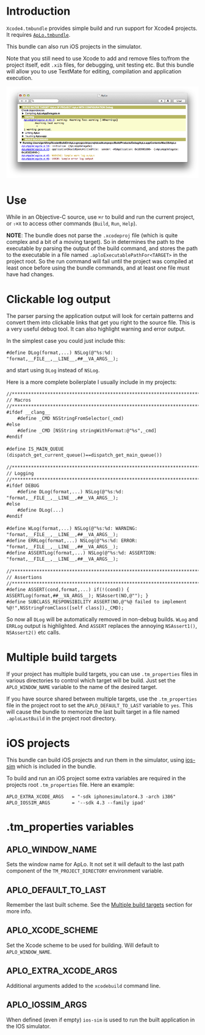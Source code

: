 # Introduction

`Xcode4.tmbundle` provides simple build and run support for Xcode4 projects. It requires [`ApLo.tmbundle`](https://github.com/gknops/aplo.tmbundle).

This bundle can also run iOS projects in the simulator.

Note that you still need to use Xcode to add and remove files to/from the project itself, edit `.xib` files, for debugging, unit testing etc. But this bundle will allow you to use TextMate for editing, compilation and application execution. 

![BuldAndRun](https://github.com/gknops/Xcode4.tmbundle/raw/master/BuldAndRun.png)


# Use

While in an Objective-C source, use `⌘r` to build and run the current project, or `⇧⌘X` to access other commands (`Build`, `Run`, `Help`).

**NOTE**: The bundle does not parse the `.xcodeproj` file (which is quite complex and a bit of a moving target). So in determines the path to the executable by parsing the output of the build command, and stores the path to the executable in a file named `.aploExecutablePathFor<TARGET>` in the project root. So the run command will fail until the project was compiled at least once before using the bundle commands, and at least one file must have had changes.

# Clickable log output

The parser parsing the application output will look for certain patterns and convert them into clickable links that get you right to the source file. This is a very useful debug tool. It can also highlight warning and error output.

In the simplest case you could just include this:

	#define	DLog(format,...) NSLog(@"%s:%d: "format,__FILE__,__LINE__,##__VA_ARGS__);

and start using `DLog` instead of `NSLog`.

Here is a more complete boilerplate I usually include in my projects:


	//*****************************************************************************
	// Macros
	//*****************************************************************************
	#ifdef __clang__
		#define _CMD NSStringFromSelector(_cmd)
	#else
		#define _CMD [NSString stringWithFormat:@"%s",_cmd]
	#endif
	
	#define IS_MAIN_QUEUE (dispatch_get_current_queue()==dispatch_get_main_queue())
	
	//*****************************************************************************
	// Logging
	//*****************************************************************************
	#ifdef DEBUG
		#define	DLog(format,...) NSLog(@"%s:%d: "format,__FILE__,__LINE__,##__VA_ARGS__);
	#else
		#define DLog(...)
	#endif
	
	#define	WLog(format,...) NSLog(@"%s:%d: WARNING: "format,__FILE__,__LINE__,##__VA_ARGS__);
	#define	ERRLog(format,...) NSLog(@"%s:%d: ERROR: "format,__FILE__,__LINE__,##__VA_ARGS__);
	#define	ASSERTLog(format,...) NSLog(@"%s:%d: ASSERTION: "format,__FILE__,__LINE__,##__VA_ARGS__);
	
	//*****************************************************************************
	// Assertions
	//*****************************************************************************
	#define ASSERT(cond,format,...)	if(!(cond)) { ASSERTLog(format,##__VA_ARGS__); NSAssert(NO,@""); }
	#define SUBCLASS_RESPONSIBILITY ASSERT(NO,@"%@ failed to implement %@!",NSStringFromClass([self class]),_CMD);
	

So now all `DLog` will be automatically removed in non-debug builds. `WLog` and `ERRLog` output is highlighted. And `ASSERT` replaces the annoying `NSAssert1()`, `NSAssert2()` etc calls.


# Multiple build targets

If your project has multiple build targets, you can use `.tm_properties` files in various directories to control which target will be build. Just set the `APLO_WINDOW_NAME` variable to the name of the desired target.

If you have source shared between multiple targets, use the `.tm_properties` file in the project root to set the `APLO_DEFAULT_TO_LAST` variable to `yes`. This will cause the bundle to memorize the last built target in a file named `.aploLastBuild` in the project root directory. 


# iOS projects

This bundle can build iOS projects and run them in the simulator, using [ios-sim][] which is included in the bundle.

To build and run an iOS project some extra variables are required in the projects root `.tm_properties` file. Here an example:

	APLO_EXTRA_XCODE_ARGS	= "-sdk iphonesimulator4.3 -arch i386"
	APLO_IOSSIM_ARGS		= '--sdk 4.3 --family ipad'


# .tm_properties variables

## APLO\_WINDOW\_NAME

Sets the window name for ApLo. It not set it will default to the last path component of the `TM_PROJECT_DIRECTORY` environment variable.

## APLO\_DEFAULT\_TO\_LAST

Remember the last built scheme. See the [Multiple build targets]() section for more info.

## APLO\_XCODE\_SCHEME

Set the Xcode scheme to be used for building. Will default to `APLO_WINDOW_NAME`.

## APLO\_EXTRA\_XCODE\_ARGS

Additional arguments added to the `xcodebuild` command line.

## APLO\_IOSSIM\_ARGS

When defined (even if empty) `ios-sim` is used to run the built application in the IOS simulator.

[ios-sim]:	https://github.com/Fingertips/ios-sim
